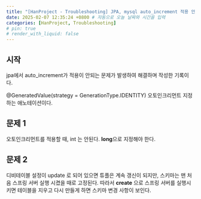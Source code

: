 ```yaml
---
title: "[HanProject - Troubleshooting] JPA, mysql auto_increment 적용 안되는 오류"  # 문서 제목 입력
date: 2025-02-07 12:35:24 +0800 # 자동으로 오늘 날짜와 시간을 입력
categories: [HanProject, Troubleshooting]
# pin: true
# render_with_liquid: false
---
```


## 시작
jpa에서 auto_increment가 적용이 안되는 문제가 발생하여 해결하며 작성한 기록이다. 

@GeneratedValue(strategy = GenerationType.IDENTITY)
오토인크리먼트 지정하는 애노테이션이다.

## 문제 1
오토인크리먼트를 적용할 때, int 는 안된다. **long**으로 지정해야 한다.

## 문제 2
디비테이블 설정이 update 로 되어 있으면 튜플은 계속 갱신이 되지만, 스키마는 맨 처음 스프링 서버 실행 시켰을 때로 고정된다. 따라서 **create** 으로 스프링 서버를 실행시키면 테이블을 지우고 다시 만들게 하면 스키마 변경 사항이 보인다.